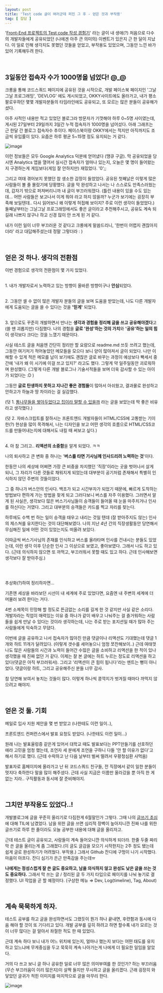```yaml
---
layout: post
title: 'Test code 글이 여러군데 퍼진 그 후 - 얻은 것과 부작용'
tag: [ 잡담 ]
---
```


'[Front-End 프로젝트의 Test code 작성 경험기](https://lumiloves.github.io/2018/08/21/my-first-frontend-test-code-experience)' 라는 글이 내 생애(?) 처음으로 다수의 개발자들에게 공유되었던 (나에겐 아주 큰 의미의) 이벤트가 있은지 근 한 달이 지났다. 이 일로 인해 생각지도 못했던 것들을 얻었고, 부작용도 있었으며, 그동안 느낀 바가 있어 기록해두려 한다.

<br>

## 3일동안 접속자 수가 1000명을 넘었다! @_@

크롱을 통해 코드스쿼드 페이지에 공유된 것을 시작으로, 개발 페이스북 페이지인 '그날그날 프로그래밍', 'DEVLOG' 에도 게시되었고, OKKY사이트에도 올라가고, 내가 평소 팔로우하던 몇몇 개발자분들의 타임라인에도 공유되고, 또 모르는 많은 분들이 공유해가셨다.

아주 사적인 내용만 적고 있었던 블로그라 방문자가 기껏해야 하루 0\~5명 사이였는데, 게시된 27일부터 29일까지 3일간 누적 접속자가 1000명을 넘어섰다. 아래 그래프는 근 한달 간 블로그 접속자수 추이다. 페이스북이랑 OKKY에서는 적지만 아직까지도 조금씩 유입률이 있다. 요즘은 하루 평균 5\~15명 정도 유지되는 거 같다.

![image](https://user-images.githubusercontent.com/23192677/46088869-50fafe80-c1e8-11e8-9aba-c679e1f3e073.png)

이런 정보들은 모두 Google Analytics 덕분에 얻어냈다 (땡큐 구글). 막 공유되었을 당시엔 Analytics 앱을 열어서 실시간 접속자가 얼마나 있는지, 오늘은 몇 명이 들어왔는지 구경하는게 게임보다(게임 잘 안하지만) 재밌었다. '0';;

그리고 여태 겪어보지 못했던 참 생소한 감정이 들었었다. 공유된 첫째날은 이렇게 많은 사람들이 볼 줄 몰랐기에 당황했다. 글을 막 완성하고 나서는 나 스스로도 만족스러웠는데, 갑자기 밖으로 퍼져버리니까 내 글이 부끄러워졌다. (틀린 내용이 있을 수도 있는데... 어떤 사람들은 보고나서 이게 뭐야 라고 하지 않을까? 누군가 보기에는 굉장히 부족해 보일텐데.. 다시 읽어보니 왜 이렇게 허접해 보이지? 주로 이런 생각이 들었었다.) 둘째날부터는 그날그날 프로그래밍에서도 좋은 글이라고 추천해주시고, 공유도 계속 되길래 나쁘지 않구나 하고 신경 많이 안 쓰게 된 거 같다.

내가 이런 일이 너무 부끄러운 것 같다고 크롱에게 말씀드리니, '한번이 어렵지 괜찮아지더라' 라고 대답해주셨는데 정말 그렇더라 : )

<br>

## 얻은 것 하나. 생각의 전환점

이번 경험으로 생각의 전환점이 몇 가지 있었다. 
<br><br>

1\. 내가 개발자로서 노력하고 있는 방향이 올바른 방향이구나 **안심**되었다.
<br><br>

2\. 그동안 셀 수 없이 많은 개발자 분들의 글을 보며 도움을 받았는데, 나도 다른 개발자에게 도움되는 글을 쓸 수 있다는 것을 **'믿게'** 되었다.
<br><br>

3\. 앞으로도 꾸준히 개발하면서 만나는 **생각과 경험을 정리해 글을 쓰고 공유해야겠다**고 (쓸 땐 괴롭지만) 다짐했다. 나의 경험을 **글로 '완성'하는 것의 가치**와 **'공유'하는 일의 힘**이 생각보다 크다는 것을 느꼈기 때문이다.

사실 테스트 글을 처음엔 간단히 정리만 할 요량으로 readme.md 쓰듯 쓰려고 했는데, 그동안 여기저기 적어놓았던 메모들을 모으다 보니 양이 많아져서 글이 되었다. 나만 이해할 수 있게 적은 메모를 남이 보기에도 괜찮은 글로 바꾸는 과정이 예상보다 빡세서 중간에 '내가 왜 이 시기에 이걸 쓰고 있지?' 라고도 했다. 그렇게 약 일주일동안 괴로워하며 완성했다. (그렇게 다른 개발 블로그나 기술서적들을 보며 더욱 감사할 수 있는 아이가 되었다는 :D )

그동안 **글로 탄생하지 못하고 지나간 좋은 경험들**이 많아서 아쉬웠고, 결과물로 완성하고 안하고가 하늘과 땅 차이라는 걸 실감했다.

(덧 1. [통나무들을 쌓아두었다고 집이라 말할 수 있을까](http://theschoolofnews.com/archives/1351) 라는 글을 보았는데 딱 좋은 비유라고 생각했다.)

(덧 2. 자바스크립트를 잘하시는 프론트엔드 개발자들이 HTML/CSS에 고통받는 기이한(?) 현상을 많이 목격해서, 나는 디자인을 보고 어떤 생각의 흐름으로 HTML/CSS코드를 만들어내는지에 대해서도 내킬 때 써보고 싶다.)
<br><br>

4\. 아 참 그리고.. **리액션의 소중함**을 알게 되었다. ㅋㅋ

나의 퇴사하고 큰 변화 중 하나는 '**버스를 타면 기사님께 인사드리려 노력하는 것**'이다. 

한동안 나의 세상에 어쩌면 가장 큰 비중을 차지했던 '직장'이라는 곳을 벗어나서 살게 되니, 그 자리가 다른 것들로 채워지게 되었는데 대부분이 공기처럼 존재해서 특별히 인식하지 않던 주변의 것들이었다.

그 중 하나가 버스안의 인사다. 백조가 되고 시간부자가 되었기 때문에, 빠르게 도착하는 방법보다 편하게 가는 방법을 찾게 되고 그러다보니 버스를 자주 이용했다. 그러면서 알게 된 사실은, 생각보다 많은 버스기사님들이 승객들이 들어올 때 눈을 마주치거나 인사를 하신다는 거였다. 그리고 대부분의 승객들은 카드를 찍고 자리를 찾는다.

하루에도 수백 번 하는 일이 승객을 태우고 내리는 것일 텐데 (잘 받아주지도 않는) 인사의 제스쳐를 유지한다는 것이 대단해보였다. 나의 지난 4년 간의 직장생활동안 당연해서 무심해진 일에 어떤 것이 있었는지도 떠올려 보았다.

이따금씩 버스기사님의 존재를 인식하고 버스를 올라타며 인사를 건내시는 분들도 있었는데, 이런 생각 이후 단순한 인사 그 이상으로 보였고, 좋아보였다. 그래서 나도 하고 있다. (근데 의식하지 않으면 또 까먹고, 부끄러워서 못할 때도 있고 하다. 근데 인사해보면 생각보다 잘 받아주심.)

<br><br>

추상화(?)하여 정리하자면...

기존엔 세상을 바라보던 시선이 내 세계에 주로 있었다면, 요즘엔 내 주변의 세계에 더 머물러 보려 한다는 거다.

4번 소제목이 민망해 할 정도로 뜬금없는 소리를 길게 한 것 같지만 사실 같은 소리다. 개발자라는 직업이 매력있는 이유 중 하나가 같이 배우고 나눠주는 걸 즐거워하는 사람들을 쉽게 만날 수 있다는 것이라 생각하는데, 나는 주로 받는 포지션일 때가 많아 주는 사람들에게 익숙하고 무뎠다.

이번에 글을 공유하고 나서 접속자가 많아진 만큼 댓글이나 리액션도 기대했는데 댓글 1개와 하트 11개가 달려있다. (이렇게 갯수를 세어놓으니 엄청 쪼잔해보이..) 근데 여태껏 나도 많은 사람들의 시간과 노력이 들어간 수많은 글을 소비하고 리액션을 한 적이 있나 생각했을 때 진짜 없던 거 같다. 이제는 잘 본 글에는 하트 누르는 정도로 리액션을 하고 있다(댓글은 아직 부끄러워서). 그리고 '리액션이 큰 힘이 됩니다'라는 멘트는 뻥이 아니었다. 댓글이랑 하트, 그리고 공유해주신 분들 너무 감사.

참 당연해 보여서 놓치는 것들이 많다. 이렇게 하나씩 콩깍지가 벗겨질 때마다 까먹지 않으려고 해야지.

<br>

## 얻은 것 둘. 기회

메일로 입사 지원 제안을 몇 번 받았고 (나한테도 이런 일이..),

프론트엔드 컨퍼런스에서 발표 요청도 받았다. (나한테도 이런 일이...)

원래 나는 발표울렁증 같은게 있어서 대학교 때도 발표보다는 PPT만들기를 선호하던 애라 고민을 엄청 했는데, 조언자 세 분에게 조언을 구하니 다들 '안 할 이유가 없다'고 해서 하기로 했다. (근데 수락하고 난 다음 날부터 벌써 떨려서 우황청심환 사먹음)

발표자로 홈페이지에 올라가고 난 뒤 코드스쿼드 친구들, 전 직장에서 같이 일한 분들이 멋지다 축하한다 말을 많이 해주셨다. 근데 사실 지금은 이름만 올라갔을 뿐 아직 한 게 없는 지라.. 구직활동과 동시에 잘 준비해야지.

<br>

## 그치만 부작용도 있었다..!

개발블로그에 글을 꾸준히 올리기로 다짐한게 6월말인가 그렇다. 그때 나의 [글쓰기 초심](https://github.com/LumiLoves/lumiloves.github.io/blob/master/_posts/2018-06-26-TIL.md)에 대해 TIL에 남겼었다. 남을 위한 글을 쓰면 심리적 장벽이 높아지니깐 진짜 나를 위한 글쓰기로 하루 한 줄이라도 오늘 공부한 내용에 대해 글을 올리자고.

근데 테스트 글이 공유되고, 사람들이 계속 들어오니깐 의식하게 되더라. 한줄 두줄 짜리 막 쓴 글을 올리는게 좀 그래졌다.(이 글도 글감을 모으기 시작한지는 2주 정도 됐는데 쉽게 글로 완성하기가 어려웠다. 부작용.) 그래서 Github 잔디에 구멍이 나기 시작했다. 마음이 아프다. 잔디 심기가 은근 만족감을 주는데ㅠ

**나에게는 정성스럽게 잘 쓴 글도 중요하고, 남을 의식하지 않고 완성도 낮은 글을 쓰는 것도 중요하다.** 그래서 막 쓰는 글 / 정리된 글 두 가지 타입으로 페이지를 나눠 놓기로 결정했다. UI 작업을 곧 할 예정이다. (구상한 메뉴 ⇒ Dev, Log(timeline), Tag, About)

<br>

## 계속 묵묵하게 하자.

테스트 공부를 하고 글을 완성하면서도 그랬듯이 뭔가 하나 끝내면, 후련함과 동시에 다음 해야 할 것이 또 기다리고 있다. 개발 공부를 깊히 하려고 하면 할수록 내가 모르는 것이 너무 많다는 걸 알아서 좌절한 적도 한 때 있었다.

근데 계속 하다 보니 내가 어느 위치에 있는지, 얼마나 했는지 보다는 어떤 태도를 유지하고 있느냐에 무게중심을 두고 묵묵히 계속 나아가는게 나에게 더 필요한 일임을 알았다.

거의 다 쓰고 보니 글 하나 공유한 일로 너무 많은 의미부여를 한 것인가? 하는 부끄러움(무슨 부끄러움이 이리 많은지)이 살짝 들지만 무시하고 글을 올리겠다. 근래 굉장히 와 닿았던 글귀가 적힌 이미지를 마지막으로 글을 마무리 한다.

![image](https://user-images.githubusercontent.com/23192677/46088987-869fe780-c1e8-11e8-9b31-4f21b06bd50e.png)

